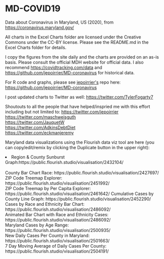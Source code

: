 # MD-COVID19
Data about Coronavirus in Maryland, US (2020), from https://coronavirus.maryland.gov/

All charts in the Excel Charts folder are licensed under the Creative Commons under the CC-BY license. Please see the README.md in the Excel Charts folder for details.

I copy the figures from the site daily and the charts are provided on an as-is basis. Please consult the official MDH website for official data. I also recommend https://covidtracking.com/data and https://github.com/jepoirrier/MD-coronavirus for historical data. 

For R code and graphs, please see <a href="https://twitter.com/jepoirrier">jepoirrier's</a> repo here: https://github.com/jepoirrier/MD-coronavirus 

I post updated charts to Twitter as well: https://twitter.com/TylerFogarty7

Shoutouts to all the people that have helped/inspried me with this effort including but not limited to:
https://twitter.com/jepoirrier <br>
https://twitter.com/maschweisguth <br>
https://twitter.com/JauquetW <br>
https://twitter.com/AdkinsDebtDiet <br>
https://twitter.com/eckmanjeremy <br>

Maryland data visualizations using the Flourish data viz tool are here (you can copy/edit/remix by clicking the Duplicate button in the upper right): <br>
<li>Region & County Sunburst Graph:https://public.flourish.studio/visualisation/2432104/ </li><br>
County Bar Chart Race: https://public.flourish.studio/visualisation/2427697/ <br>
ZIP Code Treemap Explorer: https://public.flourish.studio/visualisation/2451992/ <br>
ZIP Code Treemap by Per Capita Explorer: https://public.flourish.studio/visualisation/2461642/
Cumulative Cases by County Line Graph: https://public.flourish.studio/visualisation/2452290/ <br>
Cases by Race and Ethnicity Bar Chart: https://public.flourish.studio/visualisation/2486092/ <br>
Animated Bar Chart with Race and Ethnicity Cases: https://public.flourish.studio/visualisation/2486092/ <br>
Maryland Cases by Age Range: https://public.flourish.studio/visualisation/2500935/ <br>
New Daily Cases Per County in Maryland: https://public.flourish.studio/visualisation/2501663/ <br>
7 Day Moving Average of Daily Cases Per County: https://public.flourish.studio/visualisation/2504191/ <br>


